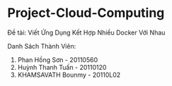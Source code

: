 # Project-Cloud-Computing

Đề tài: Viết Ứng Dụng Kết Hợp Nhiều Docker Với Nhau

Danh Sách Thành Viên:
1. Phan Hồng Sơn - 20110560
2. Huỳnh Thanh Tuấn - 20110120
3. KHAMSAVATH Bounmy - 20110L02
